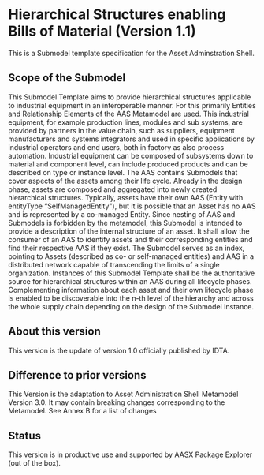 # Hierarchical Structures enabling Bills of Material (Version 1.1) 

This is a Submodel template specification for the Asset Adminstration Shell.

## Scope of the Submodel 

This Submodel Template aims to provide hierarchical structures applicable to industrial equipment in an 
interoperable manner. For this primarily Entities and Relationship Elements of the AAS Metamodel are used.
This industrial equipment, for example production lines, modules and sub systems, are provided by partners 
in the value chain, such as suppliers, equipment manufacturers and systems integrators and used in specific 
applications by industrial operators and end users, both in factory as also process automation. Industrial 
equipment can be composed of subsystems down to material and component level, can include produced 
products and can be described on type or instance level.
The AAS contains Submodels that cover aspects of the assets among their life cycle. Already in the design 
phase, assets are composed and aggregated into newly created hierarchical structures. 
Typically, assets have their own AAS (Entity with entityType “SelfManagedEntity"), but it is possible that an 
Asset has no AAS and is represented by a co-managed Entity.
Since nesting of AAS and Submodels is forbidden by the metamodel, this Submodel is intended to provide a 
description of the internal structure of an asset. It shall allow the consumer of an AAS to identify assets and 
their corresponding entities and find their respective AAS if they exist. The Submodel serves as an index,
pointing to Assets (described as co- or self-managed entities) and AAS in a distributed network capable of 
transcending the limits of a single organization.
Instances of this Submodel Template shall be the authoritative source for hierarchical structures within an 
AAS during all lifecycle phases. Complementing information about each asset and their own lifecycle phase 
is enabled to be discoverable into the n-th level of the hierarchy and across the whole supply chain
depending on the design of the Submodel Instance.


## About this version

This version is the update of version 1.0 officially published by IDTA. 


## Difference to prior versions

This Version is the adaptation to Asset Administration Shell Metamodel Version 3.0. It may contain breaking changes corresponding to the Metamodel. 
See Annex B for a list of changes 

## Status

This version is in productive use and supported by AASX Package Explorer (out of the box).


